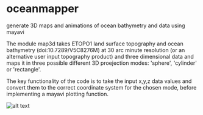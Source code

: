 # oceanmapper
generate 3D maps and animations of ocean bathymetry and data using mayavi

The module map3d takes ETOPO1 land surface topography and ocean bathymetry (doi:10.7289/V5C8276M) at 30 arc minute resolution (or an alternative user input topography product) and three dimensional data and maps it in three possible different 3D proejection modes: 'sphere', 'cylinder' or 'rectangle'.

The key functionality of the code is to take the input x,y,z data values and convert them to the correct coordinate system for the chosen mode, before implementing a mayavi plotting function. 


![alt text](https://raw.githubusercontent.com/vtamsitt/oceanmapper/master/examples/vertical_sections.png)
